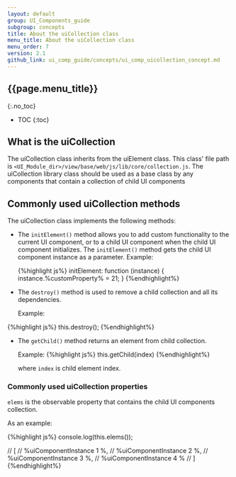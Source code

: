 ```yaml
---
layout: default
group: UI_Components_guide
subgroup: concepts
title: About the uiCollection class
menu_title: About the uiCollection class
menu_order: 7
version: 2.1
github_link: ui_comp_guide/concepts/ui_comp_uicollection_concept.md
---
```


## {{page.menu_title}}  
{:.no_toc}

* TOC
{:toc}

## What is the uiCollection 

The uiCollection class inherits from the uiElement class. This class' file path is `<UI_Module_dir>/view/base/web/js/lib/core/collection.js`. The uiCollection library class should be used as a base class by any components that contain a collection of child UI components

## Commonly used uiCollection methods

The uiCollection class implements the following methods:

* The `initElement()` method allows you to add custom functionality to the current UI component, or to a child UI component when the child UI component initializes. The `initElement()` method gets the child UI component instance as a parameter.
  Example:

  {%highlight js%}
  initElement: function (instance) {
      instance.%customProperty% = 21;
  }
  {%endhighlight%}

* The `destroy()` method is used to remove a child collection and all its dependencies.

  Example:

{%highlight js%}
    this.destroy();
{%endhighlight%}

* The `getChild()` method returns an element from child collection. 
 
  Example:
{%highlight js%}
    this.getChild(index)
{%endhighlight%}

  where `index` is child element index.


### Commonly used uiCollection properties

`elems` is the observable property that contains the child UI components collection.

As an example:

{%highlight js%}
console.log(this.elems());

// [
//   %uiComponentInstance 1 %,
//   %uiComponentInstance 2 %,
//   %uiComponentInstance 3 %,
//   %uiComponentInstance 4 %
// ]
{%endhighlight%}


